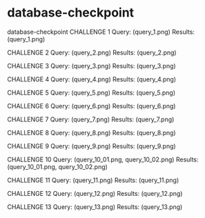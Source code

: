 # database-checkpoint
database-checkpoint
CHALLENGE 1
Query: (query_1.png)
Results: (query_1.png)

CHALLENGE 2
Query: (query_2.png)
Results: (query_2.png)

CHALLENGE 3
Query: (query_3.png)
Results: (query_3.png)

CHALLENGE 4
Query: (query_4.png)
Results: (query_4.png)

CHALLENGE 5
Query: (query_5.png)
Results: (query_5.png)

CHALLENGE 6
Query: (query_6.png)
Results: (query_6.png)

CHALLENGE 7
Query: (query_7.png)
Results: (query_7.png)

CHALLENGE 8
Query: (query_8.png)
Results: (query_8.png)

CHALLENGE 9
Query: (query_9.png)
Results: (query_9.png)

CHALLENGE 10
Query: (query_10_01.png, query_10_02.png)
Results: (query_10_01.png, query_10_02.png)

CHALLENGE 11
Query: (query_11.png)
Results: (query_11.png)

CHALLENGE 12
Query: (query_12.png)
Results: (query_12.png)

CHALLENGE 13
Query: (query_13.png)
Results: (query_13.png)
